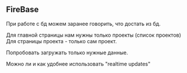 ## FireBase
 При работе с бд можем заранее говорить, что достать из бд.

 Для главной страницы нам нужны только проекты (список проектов)
 Для страницы проекта - только сам проект.

 Попробовать загружать только нужные данные.


 Можно ли и как удобнее использовать  "realtime updates"

